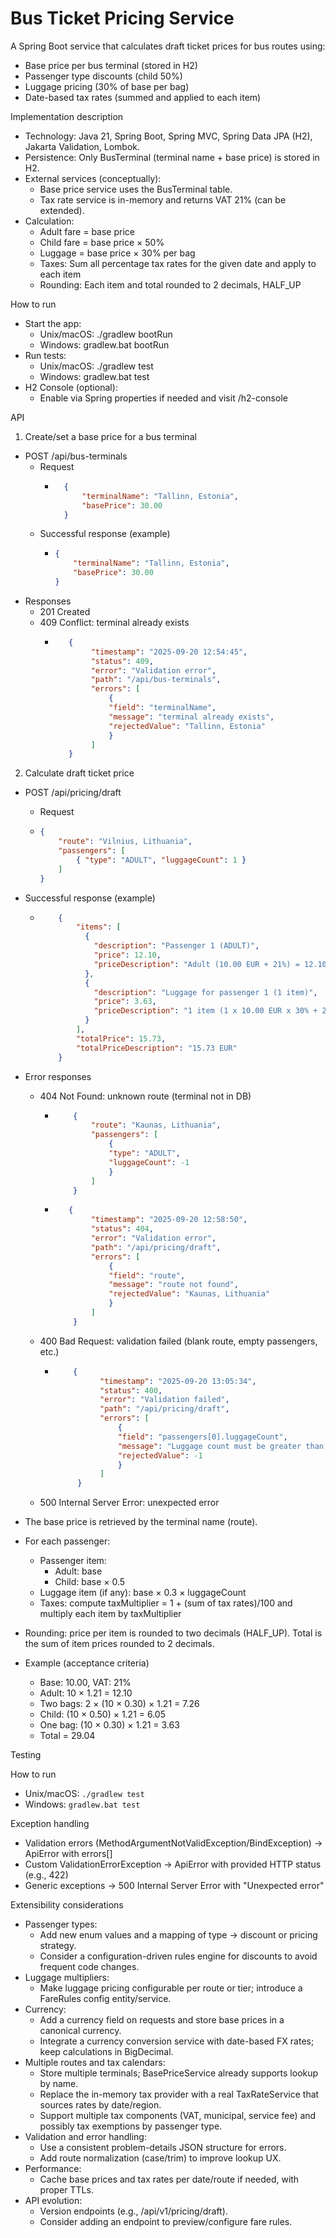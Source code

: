 # Bus Ticket Pricing Service

A Spring Boot service that calculates draft ticket prices for bus routes using:
- Base price per bus terminal (stored in H2)
- Passenger type discounts (child 50%)
- Luggage pricing (30% of base per bag)
- Date-based tax rates (summed and applied to each item)

Implementation description

- Technology: Java 21, Spring Boot, Spring MVC, Spring Data JPA (H2), Jakarta Validation, Lombok.
- Persistence: Only BusTerminal (terminal name + base price) is stored in H2.
- External services (conceptually):
    - Base price service uses the BusTerminal table.
    - Tax rate service is in-memory and returns VAT 21% (can be extended).
- Calculation:
    - Adult fare = base price
    - Child fare = base price × 50%
    - Luggage = base price × 30% per bag
    - Taxes: Sum all percentage tax rates for the given date and apply to each item
    - Rounding: Each item and total rounded to 2 decimals, HALF_UP

How to run

- Start the app:
    - Unix/macOS: ./gradlew bootRun
    - Windows: gradlew.bat bootRun
- Run tests:
    - Unix/macOS: ./gradlew test
    - Windows: gradlew.bat test
- H2 Console (optional):
    - Enable via Spring properties if needed and visit /h2-console

API

1. Create/set a base price for a bus terminal
- POST /api/bus-terminals
  - Request
    - ```json
        {
            "terminalName": "Tallinn, Estonia",
            "basePrice": 30.00
        }
  - Successful response (example)
      - ```json
        {
            "terminalName": "Tallinn, Estonia",
            "basePrice": 30.00
        }
  
- Responses
    - 201 Created
    - 409 Conflict: terminal already exists
      - ```json
           {
                "timestamp": "2025-09-20 12:54:45",
                "status": 409,
                "error": "Validation error",
                "path": "/api/bus-terminals",
                "errors": [
                    {
                    "field": "terminalName",
                    "message": "terminal already exists",
                    "rejectedValue": "Tallinn, Estonia"
                    }
                ]
           }
        
2. Calculate draft ticket price
- POST /api/pricing/draft
  - Request
  - ```json
    {
        "route": "Vilnius, Lithuania",
        "passengers": [
            { "type": "ADULT", "luggageCount": 1 }
        ]
    }
- Successful response (example)
  - ```json
        {
            "items": [
              {
                "description": "Passenger 1 (ADULT)",
                "price": 12.10,
                "priceDescription": "Adult (10.00 EUR + 21%) = 12.10 EUR"
              },
              {
                "description": "Luggage for passenger 1 (1 item)",
                "price": 3.63,
                "priceDescription": "1 item (1 x 10.00 EUR x 30% + 21%) = 3.63 EUR"
              }
            ],
            "totalPrice": 15.73,
            "totalPriceDescription": "15.73 EUR"
        }
- Error responses
    - 404 Not Found: unknown route (terminal not in DB)
      - ```json (request)
            {
                "route": "Kaunas, Lithuania",
                "passengers": [
                    {
                    "type": "ADULT",
                    "luggageCount": -1
                    }
                ]
            }
      - ```json (response)
           {
                "timestamp": "2025-09-20 12:58:50",
                "status": 404,
                "error": "Validation error",
                "path": "/api/pricing/draft",
                "errors": [
                    {
                    "field": "route",
                    "message": "route not found",
                    "rejectedValue": "Kaunas, Lithuania"
                    }
                ]
            }
    - 400 Bad Request: validation failed (blank route, empty passengers, etc.) 
      - ```json
            {
                  "timestamp": "2025-09-20 13:05:34",
                  "status": 400,
                  "error": "Validation failed",
                  "path": "/api/pricing/draft",
                  "errors": [
                      {
                      "field": "passengers[0].luggageCount",
                      "message": "Luggage count must be greater than or equal to 0",
                      "rejectedValue": -1
                      }
                  ]
             }
    - 500 Internal Server Error: unexpected error

- The base price is retrieved by the terminal name (route).
- For each passenger:
    - Passenger item:
        - Adult: base
        - Child: base × 0.5
    - Luggage item (if any): base × 0.3 × luggageCount
    - Taxes: compute taxMultiplier = 1 + (sum of tax rates)/100 and multiply each item by taxMultiplier
- Rounding: price per item is rounded to two decimals (HALF_UP). Total is the sum of item prices rounded to 2 decimals.
- Example (acceptance criteria)
    - Base: 10.00, VAT: 21%
    - Adult: 10 × 1.21 = 12.10
    - Two bags: 2 × (10 × 0.30) × 1.21 = 7.26
    - Child: (10 × 0.50) × 1.21 = 6.05
    - One bag: (10 × 0.30) × 1.21 = 3.63
    - Total = 29.04

Testing

How to run
- Unix/macOS: `./gradlew test`
- Windows: `gradlew.bat test`

Exception handling
- Validation errors (MethodArgumentNotValidException/BindException) → ApiError with errors[]
- Custom ValidationErrorException → ApiError with provided HTTP status (e.g., 422)
- Generic exceptions → 500 Internal Server Error with "Unexpected error"

Extensibility considerations

- Passenger types:
    - Add new enum values and a mapping of type → discount or pricing strategy.
    - Consider a configuration-driven rules engine for discounts to avoid frequent code changes.
- Luggage multipliers:
    - Make luggage pricing configurable per route or tier; introduce a FareRules config entity/service.
- Currency:
    - Add a currency field on requests and store base prices in a canonical currency.
    - Integrate a currency conversion service with date-based FX rates; keep calculations in BigDecimal.
- Multiple routes and tax calendars:
    - Store multiple terminals; BasePriceService already supports lookup by name.
    - Replace the in-memory tax provider with a real TaxRateService that sources rates by date/region.
    - Support multiple tax components (VAT, municipal, service fee) and possibly tax exemptions by passenger type.
- Validation and error handling:
    - Use a consistent problem-details JSON structure for errors.
    - Add route normalization (case/trim) to improve lookup UX.
- Performance:
    - Cache base prices and tax rates per date/route if needed, with proper TTLs.
- API evolution:
    - Version endpoints (e.g., /api/v1/pricing/draft).
    - Consider adding an endpoint to preview/configure fare rules.